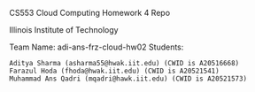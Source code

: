 CS553 Cloud Computing Homework 4 Repo

Illinois Institute of Technology

Team Name: adi-ans-frz-cloud-hw02 Students:

    Aditya Sharma (asharma55@hwak.iit.edu) (CWID is A20516668)
    Farazul Hoda (fhoda@hwak.iit.edu) (CWID is A20521541)
    Muhammad Ans Qadri (mqadri@hawk.iit.edu) (CWID is A20521573)
